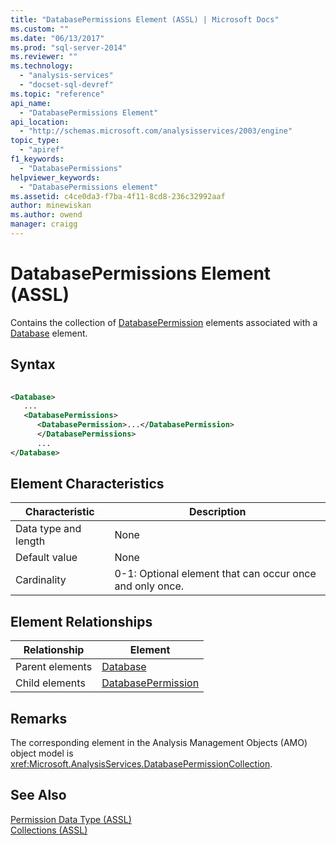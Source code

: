 ```yaml
---
title: "DatabasePermissions Element (ASSL) | Microsoft Docs"
ms.custom: ""
ms.date: "06/13/2017"
ms.prod: "sql-server-2014"
ms.reviewer: ""
ms.technology: 
  - "analysis-services"
  - "docset-sql-devref"
ms.topic: "reference"
api_name: 
  - "DatabasePermissions Element"
api_location: 
  - "http://schemas.microsoft.com/analysisservices/2003/engine"
topic_type: 
  - "apiref"
f1_keywords: 
  - "DatabasePermissions"
helpviewer_keywords: 
  - "DatabasePermissions element"
ms.assetid: c4ce0da3-f7ba-4f11-8cd8-236c32992aaf
author: minewiskan
ms.author: owend
manager: craigg
---
```

# DatabasePermissions Element (ASSL)
  Contains the collection of [DatabasePermission](../objects/databasepermission-element-assl.md) elements associated with a [Database](../objects/database-element-assl.md) element.  
  
## Syntax  
  
```xml  
  
<Database>  
   ...  
   <DatabasePermissions>  
      <DatabasePermission>...</DatabasePermission>  
      </DatabasePermissions>  
      ...  
</Database>  
```  
  
## Element Characteristics  
  
|Characteristic|Description|  
|--------------------|-----------------|  
|Data type and length|None|  
|Default value|None|  
|Cardinality|0-1: Optional element that can occur once and only once.|  
  
## Element Relationships  
  
|Relationship|Element|  
|------------------|-------------|  
|Parent elements|[Database](../objects/database-element-assl.md)|  
|Child elements|[DatabasePermission](../objects/databasepermission-element-assl.md)|  
  
## Remarks  
 The corresponding element in the Analysis Management Objects (AMO) object model is <xref:Microsoft.AnalysisServices.DatabasePermissionCollection>.  
  
## See Also  
 [Permission Data Type &#40;ASSL&#41;](../data-type/permission-data-type-assl.md)   
 [Collections &#40;ASSL&#41;](collections-assl.md)  
  
  
